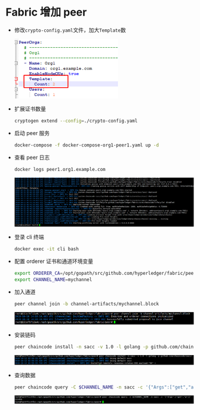 # Fabric 增加 peer

- 修改`crypto-config.yaml`文件，加大`Template`数

  ![1570760639850](../.gitbook/assets/1570760639850.png)

- 扩展证书数量

  ```bash
  cryptogen extend --config=./crypto-config.yaml
  ```

- 启动 peer 服务

  ```bash
  docker-compose -f docker-compose-org1-peer1.yaml up -d
  ```

- 查看 peer 日志

  ```bash
  docker logs peer1.org1.example.com
  ```

  ![1570761793216](../.gitbook/assets/1570761793216.png)

- 登录 cli 终端

  ```bash
  docker exec -it cli bash
  ```

- 配置 orderer 证书和通道环境变量

  ```bash
  export ORDERER_CA=/opt/gopath/src/github.com/hyperledger/fabric/peer/crypto/ordererOrganizations/example.com/orderers/orderer0.example.com/msp/tlscacerts/tlsca.example.com-cert.pem
  export CHANNEL_NAME=mychannel
  ```

- 加入通道

  ```bash
  peer channel join -b channel-artifacts/mychannel.block
  ```

  ![1570717109206](../.gitbook/assets/1570717109206.png)

- 安装链码

  ```bash
  peer chaincode install -n sacc -v 1.0 -l golang -p github.com/chaincode/sacc/
  ```

  ![1570849034098](../.gitbook/assets/1570849034098.png)

- 查询数据

  ```bash
  peer chaincode query -C $CHANNEL_NAME -n sacc -c '{"Args":["get","a"]}'
  ```

  ![1570849531081](../.gitbook/assets/1570849531081.png)
